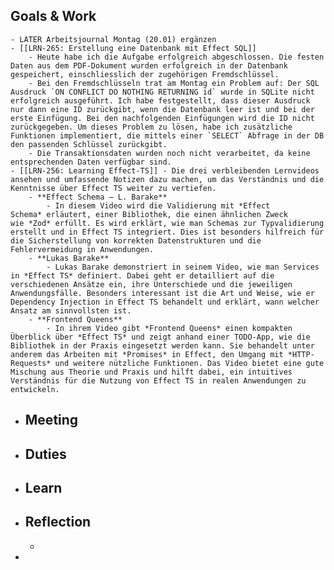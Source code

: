 ## Goals & Work
	- LATER Arbeitsjournal Montag (20.01) ergänzen
	- [[LRN-265: Erstellung eine Datenbank mit Effect SQL]]
		- Heute habe ich die Aufgabe erfolgreich abgeschlossen. Die festen Daten aus dem PDF-Dokument wurden erfolgreich in der Datenbank gespeichert, einschliesslich der zugehörigen Fremdschlüssel.
		- Bei den Fremdschlüsseln trat am Montag ein Problem auf: Der SQL Ausdruck `ON CONFLICT DO NOTHING RETURNING id` wurde in SQLite nicht erfolgreich ausgeführt. Ich habe festgestellt, dass dieser Ausdruck nur dann eine ID zurückgibt, wenn die Datenbank leer ist und bei der erste Einfügung. Bei den nachfolgenden Einfügungen wird die ID nicht zurückgegeben. Um dieses Problem zu lösen, habe ich zusätzliche Funktionen implementiert, die mittels einer `SELECT` Abfrage in der DB den passenden Schlüssel zurückgibt.
		- Die Transaktionsdaten wurden noch nicht verarbeitet, da keine entsprechenden Daten verfügbar sind.
	- [[LRN-256: Learning Effect-TS]] - Die drei verbleibenden Lernvideos ansehen und umfassende Notizen dazu machen, um das Verständnis und die Kenntnisse über Effect TS weiter zu vertiefen.
		- **Effect Schema – L. Barake**
			- In diesem Video wird die Validierung mit *Effect Schema* erläutert, einer Bibliothek, die einen ähnlichen Zweck wie *Zod* erfüllt. Es wird erklärt, wie man Schemas zur Typvalidierung erstellt und in Effect TS integriert. Dies ist besonders hilfreich für die Sicherstellung von korrekten Datenstrukturen und die Fehlervermeidung in Anwendungen.
		- **Lukas Barake**
			- Lukas Barake demonstriert in seinem Video, wie man Services in *Effect TS* definiert. Dabei geht er detailliert auf die verschiedenen Ansätze ein, ihre Unterschiede und die jeweiligen Anwendungsfälle. Besonders interessant ist die Art und Weise, wie er Dependency Injection in Effect TS behandelt und erklärt, wann welcher Ansatz am sinnvollsten ist.
		- **Frontend Queens**
			- In ihrem Video gibt *Frontend Queens* einen kompakten Überblick über *Effect TS* und zeigt anhand einer TODO-App, wie die Bibliothek in der Praxis eingesetzt werden kann. Sie behandelt unter anderem das Arbeiten mit *Promises* in Effect, den Umgang mit *HTTP-Requests* und weitere nützliche Funktionen. Das Video bietet eine gute Mischung aus Theorie und Praxis und hilft dabei, ein intuitives Verständnis für die Nutzung von Effect TS in realen Anwendungen zu entwickeln.
- ## Meeting
- ## Duties
- ## Learn
- ## Reflection
	-
-